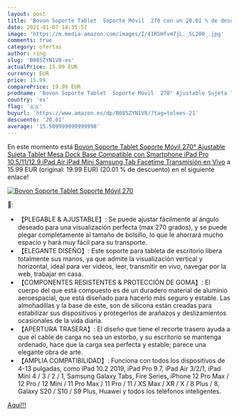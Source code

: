 ```yaml
---
layout: post
title: 'Bovon Soporte Tablet  Soporte Móvil  270 con un 20.01 % de descuento'
date: 2021-01-07 14:35:57
image: 'https://m.media-amazon.com/images/I/41R5Hfvm7jL._SL200_.jpg'
comments: true
category: ofertas
author: ring
slug: 'B085ZYN1V8-es'
actualPrice: 15.99 EUR
currency: EUR
price: 15.99
comparePrice: 19.99 EUR
prodname: 'Bovon Soporte Tablet  Soporte Móvil  270° Ajustable Sujeta Tablet Mesa Dock Base Compatible con Smartphone  iPad Pro 10.5/11/12.9  iPad Air  iPad Mini  Samsung Tab  Facetime  Transmisión en Vivo'
country: 'es'
flag: '🇪🇸'
buyurl: 'https://www.amazon.es/dp/B085ZYN1V8/?tag=tolees-21'
descuento: '20.01'
average: '15.509999999999998'
---
```


En este momento está [Bovon Soporte Tablet  Soporte Móvil  270° Ajustable Sujeta Tablet Mesa Dock Base Compatible con Smartphone  iPad Pro 10.5/11/12.9  iPad Air  iPad Mini  Samsung Tab  Facetime  Transmisión en Vivo](https://www.amazon.es/dp/B085ZYN1V8/?tag=tolees-21) a 15.99 EUR (original: 19.99 EUR) (20.01 %  de descuento) en el siguiente enlace!

[![Bovon Soporte Tablet  Soporte Móvil  270](https://m.media-amazon.com/images/I/41R5Hfvm7jL._SL200_.jpg)](https://www.amazon.es/dp/B085ZYN1V8/?tag=tolees-21)

🔎:

- 【PLEGABLE & AJUSTABLE】: Se puede ajustar fácilmente al ángulo deseado para una visualización perfecta (max 270 grados), y se puede plegar completamente al tamaño de bolsillo, lo que le ahorrará mucho espacio y hará muy fácil para su transporte.
- 【ELEGANTE DISEÑO】: Este soporte para tableta de escritorio libera totalmente sus manos, ya que admite la visualización vertical y horizontal, ideal para ver videos, leer, transmitir en vivo, navegar por la web, trabajar en casa.
- 【COMPONENTES RESISTENTES & PROTECCIÓN DE GOMA】: El cuerpo del que está compuesto es de un duradero material de aluminio aeroespacial, que está diseñado para hacerlo más seguro y estable. Las almohadillas y la base de este, son de silicona están creadas para estabilizar sus dispositivos y protegerlos de arañazos y deslizamientos ocasionales de la vida diaria.
- 【APERTURA TRASERA】: El diseño que tiene el recorte trasero ayuda a que el cable de carga no sea un estorbo, y su escritorio se mantenga ordenado, hace que la carga sea perfecta y estable; parece una elegante obra de arte.
- 【AMPLIA COMPATIBILIDAD】: Funciona con todos los dispositivos de 4-13 pulgadas, como iPad 10.2 2019, iPad Pro 9.7, iPad Air 3/2/1, iPad Mini 4 / 3 / 2 / 1, Samsung Galaxy Tabs, Fire Series, iPhone 12 Pro Max / 12 Pro / 12 Mini / 11 Pro Max / 11 Pro / 11 / XS Max / XR / X / 8 Plus / 8, Galaxy S20 / S10 / S9 Plus, Huawei y todos los teléfonos inteligentes.

[Aquí!!!](https://www.amazon.es/dp/B085ZYN1V8/?tag=tolees-21)
